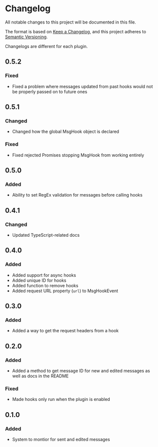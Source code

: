 # Changelog

All notable changes to this project will be documented in this file.

The format is based on [Keep a Changelog](https://keepachangelog.com/en/1.0.0/),
and this project adheres to [Semantic Versioning](https://semver.org/spec/v2.0.0.html).

Changelogs are different for each plugin.

## 0.5.2

### Fixed

- Fixed a problem where messages updated from past hooks would not be properly passed on to future ones

## 0.5.1

### Changed

- Changed how the global MsgHook object is declared

### Fixed

- Fixed rejected Promises stopping MsgHook from working entirely

## 0.5.0

### Added

- Ability to set RegEx validation for messages before calling hooks

## 0.4.1

### Changed

- Updated TypeScript-related docs

## 0.4.0

### Added

- Added support for async hooks
- Added unique ID for hooks
- Added function to remove hooks
- Added request URL property (`url`) to MsgHookEvent

## 0.3.0

### Added

- Added a way to get the request headers from a hook

## 0.2.0

### Added

- Added a method to get message ID for new and edited messages as well as docs in the README

### Fixed

- Made hooks only run when the plugin is enabled

## 0.1.0

### Added

- System to montior for sent and edited messages
